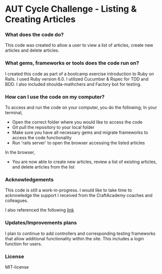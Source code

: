 # AUT Cycle Challenge - Listing & Creating Articles

### What does the code do?

This code was created to allow a user to view a list of articles, create new articles and delete articles.

### What gems, frameworks or tools does the code run on?

I created this code as part of a bootcamp exercise introduction to Ruby on Rails. I used Ruby version 6.0. I utilized Cucumber & Rspec for TDD and BDD. I also included shoulda-mathchers and Factory bot for testing.

### How can I use the code on my computer?

To access and run the code on your computer, you do the following;
In your terminal,
+ Open the correct folder where you would like to access the code
+ Git pull the repository to your local folder
+ Make sure you have all necessary gems and migrate frameworks to access the code functionality
+ Run 'rails server' to open the browser accessing the listed articles

In the browser,
+ You are now able to create new articles, review a list of existing articles, and delete articles from the list

### Acknowledgements

This code is still a work-in-progress. I would like to take time to acknowledge the support I received from the CraftAcademy coaches and colleagues. 

I also referenced the following [link](https://guides.rubyonrails.org/getting_started.html)

### Updates/Improvements plans 

I plan to continue to add controllers and corresponding testing frameworks that allow additional functionality within the site. This includes a login function for users.

### License

MIT-license 